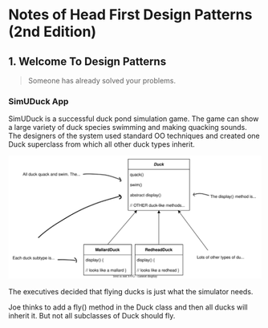 # Notes of Head First Design Patterns (2nd Edition)

## 1. Welcome To Design Patterns

> Someone has already solved your problems.

### SimUDuck App

SimUDuck is a successful duck pond simulation game. The game can show a large variety of duck species swimming and making quacking sounds. The designers of the system used standard OO techniques and created one Duck superclass from which all other duck types inherit.

![](./diagrams/svg/01_duck_superclass.drawio.svg)



The executives decided that flying ducks is just what the simulator needs.

Joe thinks to add a fly() method in the Duck class and then all ducks will inherit it. But not all subclasses of Duck should fly.